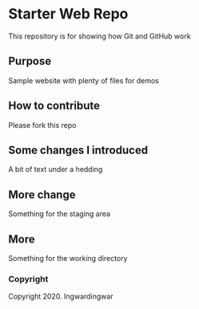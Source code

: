 # Starter Web Repo

This repository is for showing how Git and GitHub work

## Purpose

Sample website with plenty of files for demos

## How to contribute

Please fork this repo

## Some changes I introduced

A bit of text under a hedding

## More change

Something for the staging area

## More

Something for the working directory

### Copyright

Copyright 2020. Ingwardingwar

